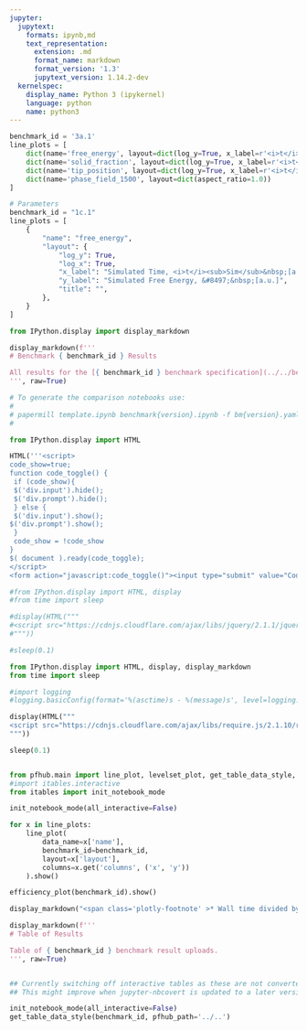 ```yaml
---
jupyter:
  jupytext:
    formats: ipynb,md
    text_representation:
      extension: .md
      format_name: markdown
      format_version: '1.3'
      jupytext_version: 1.14.2-dev
  kernelspec:
    display_name: Python 3 (ipykernel)
    language: python
    name: python3
---
```


```python papermill={"duration": 0.011975, "end_time": "2023-03-14T23:18:58.026254", "exception": false, "start_time": "2023-03-14T23:18:58.014279", "status": "completed"} tags=["parameters"]
benchmark_id = '3a.1'
line_plots = [
    dict(name='free_energy', layout=dict(log_y=True, x_label=r'<i>t</i>', y_label=r'&#8497;', range_y=[1.8e6, 2.4e6], title="Free Energy v Time")),
    dict(name='solid_fraction', layout=dict(log_y=True, x_label=r'<i>t</i>')),
    dict(name='tip_position', layout=dict(log_y=True, x_label=r'<i>t</i>')),
    dict(name='phase_field_1500', layout=dict(aspect_ratio=1.0))
]
```

```python papermill={"duration": 0.007134, "end_time": "2023-03-14T23:18:58.035626", "exception": false, "start_time": "2023-03-14T23:18:58.028492", "status": "completed"} tags=["injected-parameters"]
# Parameters
benchmark_id = "1c.1"
line_plots = [
    {
        "name": "free_energy",
        "layout": {
            "log_y": True,
            "log_x": True,
            "x_label": "Simulated Time, <i>t</i><sub>Sim</sub>&nbsp;[a.u.]",
            "y_label": "Simulated Free Energy, &#8497;&nbsp;[a.u.]",
            "title": "",
        },
    }
]

```

```python papermill={"duration": 0.008839, "end_time": "2023-03-14T23:18:58.046173", "exception": false, "start_time": "2023-03-14T23:18:58.037334", "status": "completed"} tags=[]
from IPython.display import display_markdown

display_markdown(f'''
# Benchmark { benchmark_id } Results

All results for the [{ benchmark_id } benchmark specification](../../benchmarks/benchmark{ benchmark_id }.ipynb/).
''', raw=True)
```

```python papermill={"duration": 0.008045, "end_time": "2023-03-14T23:18:58.056159", "exception": false, "start_time": "2023-03-14T23:18:58.048114", "status": "completed"} tags=[]
# To generate the comparison notebooks use:
# 
# papermill template.ipynb benchmark{version}.ipynb -f bm{version}.yaml
#
```

```python papermill={"duration": 0.011644, "end_time": "2023-03-14T23:18:58.069690", "exception": false, "start_time": "2023-03-14T23:18:58.058046", "status": "completed"} tags=[]
from IPython.display import HTML

HTML('''<script>
code_show=true; 
function code_toggle() {
 if (code_show){
 $('div.input').hide();
 $('div.prompt').hide();
 } else {
 $('div.input').show();
$('div.prompt').show();
 }
 code_show = !code_show
} 
$( document ).ready(code_toggle);
</script>
<form action="javascript:code_toggle()"><input type="submit" value="Code Toggle"></form>''')
```

```python papermill={"duration": 0.611516, "end_time": "2023-03-14T23:18:58.683199", "exception": false, "start_time": "2023-03-14T23:18:58.071683", "status": "completed"} tags=[]
#from IPython.display import HTML, display
#from time import sleep

#display(HTML("""
#<script src="https://cdnjs.cloudflare.com/ajax/libs/jquery/2.1.1/jquery.min.js"></script>
#"""))

#sleep(0.1)

from IPython.display import HTML, display, display_markdown
from time import sleep

#import logging
#logging.basicConfig(format='%(asctime)s - %(message)s', level=logging.DEBUG)

display(HTML("""
<script src="https://cdnjs.cloudflare.com/ajax/libs/require.js/2.1.10/require.min.js"></script>
"""))

sleep(0.1)


from pfhub.main import line_plot, levelset_plot, get_table_data_style, plot_order_of_accuracy, get_result_data, efficiency_plot
#import itables.interactive
from itables import init_notebook_mode

init_notebook_mode(all_interactive=False)
```

```python papermill={"duration": 5.140542, "end_time": "2023-03-14T23:19:03.826409", "exception": false, "start_time": "2023-03-14T23:18:58.685867", "status": "completed"} tags=[]
for x in line_plots:
    line_plot(
        data_name=x['name'],
        benchmark_id=benchmark_id,
        layout=x['layout'],
        columns=x.get('columns', ('x', 'y'))
    ).show()
```

```python papermill={"duration": 2.026223, "end_time": "2023-03-14T23:19:05.926648", "exception": false, "start_time": "2023-03-14T23:19:03.900425", "status": "completed"} tags=[]
efficiency_plot(benchmark_id).show()

display_markdown("<span class='plotly-footnote' >* Wall time divided by the total simulated time.</span>", raw=True)

```

```python papermill={"duration": 0.083656, "end_time": "2023-03-14T23:19:06.083441", "exception": false, "start_time": "2023-03-14T23:19:05.999785", "status": "completed"} tags=[]
display_markdown(f'''
# Table of Results

Table of { benchmark_id } benchmark result uploads.
''', raw=True)
```

```python papermill={"duration": 0.080562, "end_time": "2023-03-14T23:19:06.240644", "exception": false, "start_time": "2023-03-14T23:19:06.160082", "status": "completed"} tags=[]

```

```python papermill={"duration": 1.038252, "end_time": "2023-03-14T23:19:07.355906", "exception": false, "start_time": "2023-03-14T23:19:06.317654", "status": "completed"} tags=[]
## Currently switching off interactive tables as these are not converted to HTML properly.
## This might improve when jupyter-nbcovert is updated to a later version.

init_notebook_mode(all_interactive=False)
get_table_data_style(benchmark_id, pfhub_path='../..')
```

```python papermill={"duration": 0.083376, "end_time": "2023-03-14T23:19:07.512039", "exception": false, "start_time": "2023-03-14T23:19:07.428663", "status": "completed"} tags=[]

```
